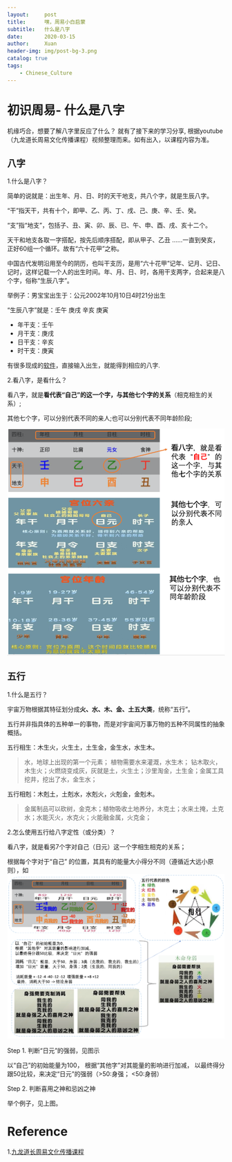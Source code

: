 ```yaml
---
layout:     post
title:      嘿，周易小白启蒙 
subtitle:   什么是八字
date:       2020-03-15
author:     Xuan
header-img: img/post-bg-3.png
catalog: true
tags:
    - Chinese_Culture
---
```


# 初识周易- 什么是八字

机缘巧合，想要了解八字里反应了什么？ 就有了接下来的学习分享, 根据youtube（九龙道长周易文化传播课程）视频整理而来。如有出入，以课程内容为准。


## 八字

1.什么是八字？

简单的说就是：出生年、月、日、时的天干地支，共八个字，就是生辰八字。

“干”指天干，共有十个，即甲、乙、丙、丁、戌、己、庚、辛、壬、癸。

“支”指“地支”，包括子、丑、寅、卯、辰、已、午、申、酉、戌、亥十二个。

天干和地支各取一字搭配，按先后顺序搭配，即从甲子、乙丑 ……一直到癸亥，正好60组一个循环。故有“六十花甲”之称。

中国古代发明沿用至今的阴历，也叫干支历，是用“六十花甲”记年、记月、记日、记时，这样记载一个人的出生时间。年、月、日、时，各用干支两字，合起来是八个字，俗称“生辰八字”。

举例子：男宝宝出生于：公元2002年10月10日4时21分出生

“生辰八字”就是：壬午 庚戌 辛亥 庚寅
- 年干支：壬午
- 月干支：庚戌
- 日干支：辛亥
- 时干支：庚寅

有很多现成的[软件](http://zydx.top/)，直接输入出生，就能得到相应的八字.

2.看八字，是看什么？

看八字，就是**看代表“自己”的这一个字，与其他七个字的关系**（相克相生的关系）;

其他七个字，可以分别代表不同的亲人;也可以分别代表不同年龄阶段;

![八字示意图](/img/post-ct-bazi1.png)



## 五行

1.什么是五行？

宇宙万物根据其特征划分成**火、水、木、金、土五大类**，统称“五行”。

五行并非指具体的五种单一的事物，而是对宇宙间万事万物的五种不同属性的抽象概括。

五行相生：木生火，火生土，土生金，金生水，水生木。

> 水，地球上出现的第一个元素； 植物需要水来灌溉，水生木； 钻木取火，木生火；火燃烧变成灰，灰就是土，火生土；沙里淘金，土生金；金属工具挖井，挖出了水，金生水；

五行相剋：木剋土，土剋水，水剋火，火剋金，金剋木。

>金属制品可以砍树，金克木；植物吸收土地养分，木克土；水来土掩，土克水；水能灭火，水克火；火能融金属，火克金；


2.怎么使用五行给八字定性（或分类）？

看八字，就是看另7个字对自己（日元）这一个字相生相克的关系；

根据每个字对于“自己” 的位置，其具有的能量大小得分不同（遵循近大远小原则），如![图](/img/post-ct-bazi2.png)

Step 1. 判断“日元”的强弱，见图示
>
以“自己”的初始能量为100， 
根据“其他字”对其能量的影响进行加减，
以最终得分跟50比较，来决定“日元”的强弱（>50:身强； <50:身弱）

Step 2. 判断喜用之神和忌凶之神

举个例子，见上图。




# Reference
1.[九龙道长周易文化传播课程](https://www.youtube.com/watch?v=JnjaUPc6ZSE&t=236s)





